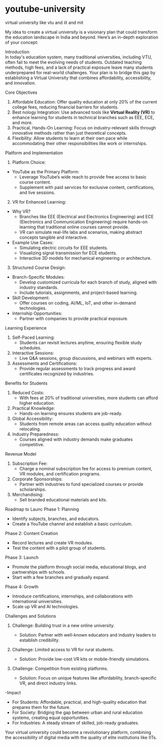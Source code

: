 # youtube-university
virtual university like vtu and iit and mit

My idea to create a virtual university is a visionary plan that could transform the education landscape in India and beyond. Here’s an in-depth exploration of your concept:  

Introduction  
In today's education system, many traditional universities, including VTU, 
often fail to meet the evolving needs of students. Outdated teaching methods,
 high fees, and a lack of practical exposure leave many students underprepared 
for real-world challenges. Your plan is to bridge this gap by establishing a 
Virtual University that combines affordability, accessibility, and innovation.  

Core Objectives
1. Affordable Education: Offer quality education at only 20% of the current college fees, reducing financial barriers for students.  
2. Best nology Integration: Use advanced tools like **Virtual Reality (VR)** to enhance learning for students in technical branches such as EEE, ECE, and more.  
4. Practical, Hands-On Learning: Focus on industry-relevant skills through innovative methods rather than just theoretical concepts.  
5. Flexibility: Allow students to learn at their own pace while accommodating their other responsibilities like work or internships.  

Platform and Implementation
 1. Platform Choice:  
   - YouTube as the Primary Platform:  
     - Leverage YouTube’s wide reach to provide free access to basic course content.  
     - Supplement with paid services for exclusive content, certifications, and live sessions.  

 2. VR for Enhanced Learning:  
   - Why VR? 
     - Branches like EEE (Electrical and Electronics Engineering) and ECE (Electronics and Communication Engineering) require hands-on learning that traditional online courses cannot provide.  
     - VR can simulate real-life labs and scenarios, making abstract concepts tangible and interactive.  
   - Example Use Cases:  
     - Simulating electric circuits for EEE students.  
     - Visualizing signal transmission for ECE students.  
     - Interactive 3D models for mechanical engineering or architecture.

 3. Structured Course Design:  
   - Branch-Specific Modules:  
     - Develop customized curricula for each branch of study, aligned with industry standards.  
     - Include tutorials, assignments, and project-based learning.  
   - Skill Development:  
     - Offer courses on coding, AI/ML, IoT, and other in-demand technologies.  
   - Internship Opportunities:  
     - Partner with companies to provide practical exposure.  

Learning Experience 
1. Self-Paced Learning:  
   - Students can revisit lectures anytime, ensuring flexible study schedules.  
2. Interactive Sessions:  
   - Live Q&A sessions, group discussions, and webinars with experts.  
3. Assessments and Certifications:  
   - Provide regular assessments to track progress and award certificates recognized by industries.  

Benefits for Students  
1. Reduced Costs:  
   - With fees at 20% of traditional universities, more students can afford higher education.  
2. Practical Knowledge:  
   - Hands-on learning ensures students are job-ready.  
3. Global Accessibility:  
   - Students from remote areas can access quality education without relocating.  
4. Industry Preparedness:  
   - Courses aligned with industry demands make graduates competitive.  

Revenue Model
1. Subscription Fee:  
   - Charge a nominal subscription fee for access to premium content, VR modules, and certification programs.  
2. Corporate Sponsorships:  
   - Partner with industries to fund specialized courses or provide scholarships.  
3. Merchandising:  
   - Sell branded educational materials and kits.  

Roadmap to Launc
Phase 1: Planning  
- Identify subjects, branches, and educators.  
- Create a YouTube channel and establish a basic curriculum.  

Phase 2: Content Creation  
- Record lectures and create VR modules.  
- Test the content with a pilot group of students.  

 Phase 3: Launch  
- Promote the platform through social media, educational blogs, and partnerships with schools.  
- Start with a few branches and gradually expand.  

 Phase 4: Growth  
- Introduce certifications, internships, and collaborations with international universities.  
- Scale up VR and AI technologies.  

Challenges and Solutions 
1. Challenge: Building trust in a new online university.  
   - Solution: Partner with well-known educators and industry leaders to establish credibility.  

2. Challenge: Limited access to VR for rural students.  
   - Solution: Provide low-cost VR kits or mobile-friendly simulations.  

3. Challenge: Competition from existing platforms.  
   - Solution: Focus on unique features like affordability, branch-specific VR, and direct industry links.  

-Impact  
- For Students: Affordable, practical, and high-quality education that prepares them for the future.  
- For Society: Bridging the gap between urban and rural education systems, creating equal opportunities.  
- For Industries: A steady stream of skilled, job-ready graduates.  

Your virtual university could become a revolutionary platform, combining the accessibility of digital media with the quality of elite institutions like IITs.
